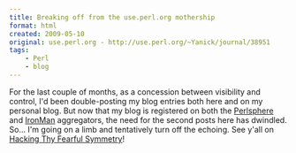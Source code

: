 ```yaml
---
title: Breaking off from the use.perl.org mothership
format: html
created: 2009-05-10
original: use.perl.org - http://use.perl.org/~Yanick/journal/38951
tags:
    - Perl
    - blog
---
```


<p>
For the last couple of months, as a concession between
visibility and control, I'd been double-posting my blog
entries both here and on my
personal blog.
But now that my blog is registered on both the
<a href="http://perlsphere.net/" rel="nofollow">Perlsphere</a> and
<a href="http://ironman.enlightenedperl.org/" rel="nofollow">IronMan</a> aggregators,
the need for the second posts here has dwindled.  So... I'm going
on a limb and tentatively turn off the echoing.
See y'all on <a href="http://babyl.dyndns.org/techblog" rel="nofollow">Hacking Thy Fearful
Symmetry</a>!</p>
